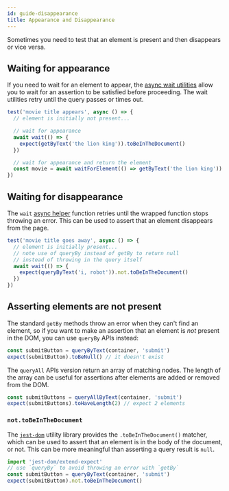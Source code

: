 ```yaml
---
id: guide-disappearance
title: Appearance and Disappearance
---
```


Sometimes you need to test that an element is present and then disappears or
vice versa.

## Waiting for appearance

If you need to wait for an element to appear, the
[async wait utilities](api-async.md) allow you to wait for an assertion to be
satisfied before proceeding. The wait utilities retry until the query passes or
times out.

```jsx
test('movie title appears', async () => {
  // element is initially not present...

  // wait for appearance
  await wait(() => {
    expect(getByText('the lion king')).toBeInTheDocument()
  })

  // wait for appearance and return the element
  const movie = await waitForElement(() => getByText('the lion king'))
})
```

## Waiting for disappearance

The `wait` [async helper](api-async.md) function retries until the wrapped
function stops throwing an error. This can be used to assert that an element
disappears from the page.

```jsx
test('movie title goes away', async () => {
  // element is initially present...
  // note use of queryBy instead of getBy to return null
  // instead of throwing in the query itself
  await wait(() => {
    expect(queryByText('i, robot')).not.toBeInTheDocument()
  })
})
```

## Asserting elements are not present

The standard `getBy` methods throw an error when they can't find an element, so
if you want to make an assertion that an element is _not_ present in the DOM,
you can use `queryBy` APIs instead:

```javascript
const submitButton = queryByText(container, 'submit')
expect(submitButton).toBeNull() // it doesn't exist
```

The `queryAll` APIs version return an array of matching nodes. The length of the
array can be useful for assertions after elements are added or removed from the
DOM.

```javascript
const submitButtons = queryAllByText(container, 'submit')
expect(submitButtons).toHaveLength(2) // expect 2 elements
```

### `not.toBeInTheDocument`

The [`jest-dom`](ecosystem-jest-dom.md) utility library provides the
`.toBeInTheDocument()` matcher, which can be used to assert that an element is
in the body of the document, or not. This can be more meaningful than asserting
a query result is `null`.

```javascript
import 'jest-dom/extend-expect'
// use `queryBy` to avoid throwing an error with `getBy`
const submitButton = queryByText(container, 'submit')
expect(submitButton).not.toBeInTheDocument()
```
